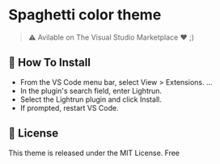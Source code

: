 # Spaghetti color theme


> ⚠️ Avilable on The Visual Studio Marketplace ❤️ ;)

## 🚀 How To Install

- From the VS Code menu bar, select View > Extensions. ...
- In the plugin's search field, enter Lightrun.
- Select the Lightrun plugin and click Install.
- If prompted, restart VS Code.

## 📄 License

This theme is released under the MIT License.
Free
